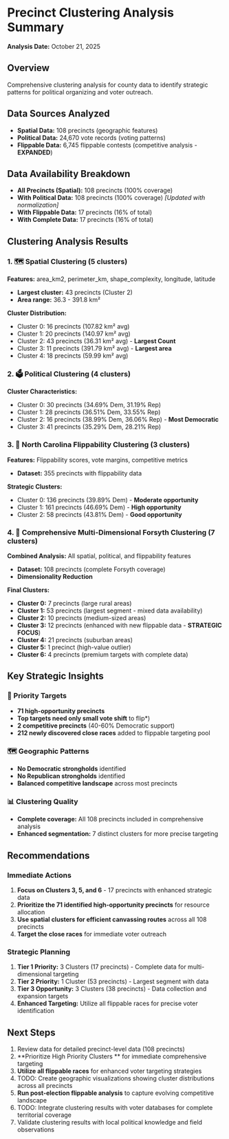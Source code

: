 # Precinct Clustering Analysis Summary

**Analysis Date:** October 21, 2025  

## Overview

Comprehensive clustering analysis for county data to identify strategic patterns for political organizing and voter outreach.

## Data Sources Analyzed

- **Spatial Data:** 108 precincts (geographic features)
- **Political Data:** 24,670 vote records (voting patterns)
- **Flippable Data:** 6,745 flippable contests (competitive analysis - **EXPANDED**)

## Data Availability Breakdown

- **All Precincts (Spatial):** 108 precincts (100% coverage)
- **With Political Data:** 108 precincts (100% coverage) *[Updated with normalization]*
- **With Flippable Data:** 17 precincts (16% of total)
- **With Complete Data:** 17 precincts (16% of total)

## Clustering Analysis Results

### 1. 🗺️ Spatial Clustering (5 clusters)
**Features:** area_km2, perimeter_km, shape_complexity, longitude, latitude
- **Largest cluster:** 43 precincts (Cluster 2)
- **Area range:** 36.3 - 391.8 km²

**Cluster Distribution:**
- Cluster 0: 16 precincts (107.82 km² avg)
- Cluster 1: 20 precincts (140.97 km² avg)
- Cluster 2: 43 precincts (36.31 km² avg) - **Largest Count**
- Cluster 3: 11 precincts (391.79 km² avg) - **Largest area**
- Cluster 4: 18 precincts (59.99 km² avg)

### 2. 🗳️ Political Clustering (4 clusters)
**Cluster Characteristics:**
- Cluster 0: 30 precincts (34.69% Dem, 31.19% Rep)
- Cluster 1: 28 precincts (36.51% Dem, 33.55% Rep)
- Cluster 2: 16 precincts (38.99% Dem, 36.06% Rep) - **Most Democratic**
- Cluster 3: 41 precincts (35.29% Dem, 28.21% Rep)

### 3. 🎯 North Carolina Flippability Clustering (3 clusters)
**Features:** Flippability scores, vote margins, competitive metrics
- **Dataset:** 355 precincts with flippability data

**Strategic Clusters:**
- Cluster 0: 136 precincts (39.89% Dem) - **Moderate opportunity**
- Cluster 1: 161 precincts (46.69% Dem) - **High opportunity**
- Cluster 2: 58 precincts (43.81% Dem) - **Good opportunity**

### 4. 🎯 Comprehensive Multi-Dimensional Forsyth Clustering (7 clusters)
**Combined Analysis:** All spatial, political, and flippability features
- **Dataset:** 108 precincts (complete Forsyth coverage)
- **Dimensionality Reduction**

**Final Clusters:**
- **Cluster 0:** 7 precincts (large rural areas)
- **Cluster 1:** 53 precincts (largest segment - mixed data availability)
- **Cluster 2:** 10 precincts (medium-sized areas)
- **Cluster 3:** 12 precincts (enhanced with new flippable data - **STRATEGIC FOCUS**)
- **Cluster 4:** 21 precincts (suburban areas)
- **Cluster 5:** 1 precinct (high-value outlier)
- **Cluster 6:** 4 precincts (premium targets with complete data)

## Key Strategic Insights

### 🎯 Priority Targets
- **71 high-opportunity precincts** 
- **Top targets need only small vote shift** to flip*)
- **2 competitive precincts** (40-60% Democratic support)
- **212 newly discovered close races** added to flippable targeting pool

### 🗺️ Geographic Patterns
- **No Democratic strongholds** identified
- **No Republican strongholds** identified
- **Balanced competitive landscape** across most precincts

### 📊 Clustering Quality
- **Complete coverage:** All 108 precincts included in comprehensive analysis
- **Enhanced segmentation:** 7 distinct clusters for more precise targeting

## Recommendations

### Immediate Actions
1. **Focus on Clusters 3, 5, and 6** - 17 precincts with enhanced strategic data 
2. **Prioritize the 71 identified high-opportunity precincts** for resource allocation
3. **Use spatial clusters for efficient canvassing routes** across all 108 precincts
4. **Target the close races** for immediate voter outreach

### Strategic Planning
1. **Tier 1 Priority:** 3 Clusters (17 precincts) - Complete data for multi-dimensional targeting
2. **Tier 2 Priority:** 1 Cluster (53 precincts) - Largest segment with data
3. **Tier 3 Opportunity:** 3 Clusters (38 precincts) - Data collection and expansion targets
4. **Enhanced Targeting:** Utilize all flippable races for precise voter identification 

## Next Steps

1. Review data for detailed precinct-level data (108 precincts)
2. **Prioritize High Priority Clusters ** for immediate comprehensive targeting 
3. **Utilize all flippable races** for enhanced voter targeting strategies 
4. TODO: Create geographic visualizations showing cluster distributions across all precincts
5. **Run post-election flippable analysis** to capture evolving competitive landscape
6. TODO: Integrate clustering results with voter databases for complete territorial coverage
7. Validate clustering results with local political knowledge and field observations

